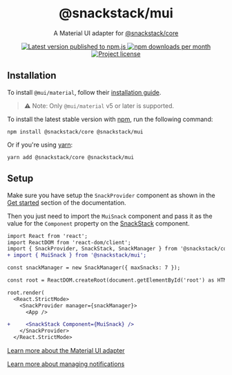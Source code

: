<h1 align="center" style="font-size: 30px;">@snackstack/mui</h1>
<p align="center">A Material UI adapter for <a href="https://github.com/snackstack/core" alt="Link to @snackstack/core">@snackstack/core</a></p>

<p align="center">
  <a href="https://www.npmjs.com/package/@snackstack/mui" alt="npm.js package link">
    <img src="https://img.shields.io/npm/v/@snackstack/mui?color=F50057" alt="Latest version published to npm.js" />
    <img src="https://img.shields.io/npm/dm/@snackstack/mui?color=1976D2" alt="npm downloads per month" />
    <img src="https://img.shields.io/npm/l/@snackstack/mui?color=00C853" alt="Project license" />
  </a>
</p>

## Installation

To install `@mui/material`, follow their [installation guide](https://mui.com/material-ui/getting-started/installation/).

> ⚠️ Note: Only `@mui/material` v5 or later is supported.

To install the latest stable version with [npm](https://www.npmjs.com/get-npm), run the following command:

```
npm install @snackstack/core @snackstack/mui
```

Or if you're using [yarn](https://classic.yarnpkg.com/docs/install/):

```
yarn add @snackstack/core @snackstack/mui
```

## Setup

Make sure you have setup the `SnackProvider` component as shown in the [Get started](https://snackstack.github.io/docs#setup) section of the documentation.

Then you just need to import the `MuiSnack` component and pass it as the value for the `Component` property on the [SnackStack](https://snackstack.github.io/docs/api-reference/components/SnackStack) component.

```diff
import React from 'react';
import ReactDOM from 'react-dom/client';
import { SnackProvider, SnackStack, SnackManager } from '@snackstack/core';
+ import { MuiSnack } from '@snackstack/mui';

const snackManager = new SnackManager({ maxSnacks: 7 });

const root = ReactDOM.createRoot(document.getElementById('root') as HTMLElement);

root.render(
  <React.StrictMode>
    <SnackProvider manager={snackManager}>
      <App />

+     <SnackStack Component={MuiSnack} />
    </SnackProvider>
  </React.StrictMode>
```

[Learn more about the Material UI adapter](https://snackstack.github.io/docs/adapters/mui)

[Learn more about managing notifications](https://snackstack.github.io/docs/guides/managing-notifications)
